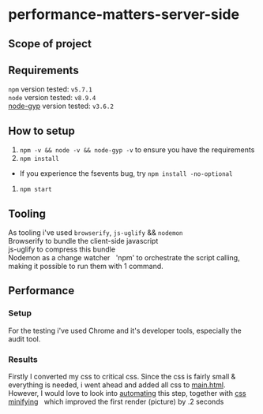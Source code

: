 # performance-matters-server-side

## Scope of project

## Requirements
`npm` version tested: `v5.7.1`  
`node` version tested: `v8.9.4`  
[node-gyp](https://github.com/nodejs/node-gyp) version tested: `v3.6.2`

## How to setup
1. `` npm -v && node -v && node-gyp -v `` to ensure you have the requirements
1. `` npm install `` 
  * If you experience the fsevents bug, try `` npm install -no-optional ``
1. `` npm start `` 

## Tooling
As tooling i've used `browserify`, `js-uglify` && `nodemon`  
Browserify to bundle the client-side javascript  
js-uglify to compress this bundle  
Nodemon as a change watcher  
'npm' to orchestrate the script calling, making it possible to run them with 1 command.

## Performance
### Setup
For the testing i've used Chrome and it's developer tools, especially the audit tool.
### Results
Firstly I converted my css to critical css. Since the css is fairly small & everything is needed, i went ahead and added all css to [main.html](templates/main.html). However, I would love to look into [automating](https://github.com/addyosmani/critical) this step, together with [css minifying](https://www.npmjs.com/package/css-minify)   
which improved the first render (picture) by .2 seconds
